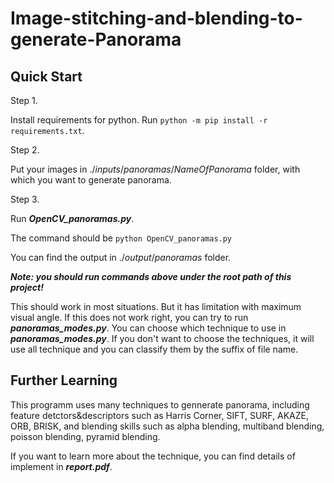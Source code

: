# Image-stitching-and-blending-to-generate-Panorama

## Quick Start
Step 1.

Install requirements for python. Run ```python -m pip install -r requirements.txt```.

Step 2. 

Put your images in $./inputs/panoramas/NameOfPanorama$ folder, with which you want to generate panorama. 

Step 3. 

Run ***OpenCV_panoramas.py***. 

The command should be 
```python OpenCV_panoramas.py```

You can find the output in $./output/panoramas$ folder.

***Note: you should run commands above under the root path of this project!***

This should work in most situations. But it has limitation with maximum visual angle. If this does not work right, you can try to run ***panoramas_modes.py***. You can choose which technique to use in ***panoramas_modes.py***. If you don't want to choose the techniques, it will use all technique and you can classify them by the suffix of file name.
## Further Learning
This programm uses many techniques to gennerate panorama, including feature detctors&descriptors such as Harris Corner, SIFT, SURF, AKAZE, ORB, BRISK, and blending skills such as alpha blending, multiband blending, poisson blending, pyramid blending.

If you want to learn more about the technique, you can find details of implement in ***report.pdf***. 
